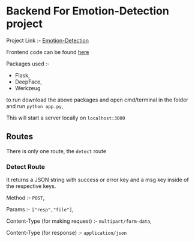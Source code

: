 # Backend For Emotion-Detection project

Project Link :- [Emotion-Detection](https://emotion-detection-sage.vercel.app/)


Frontend code can be found [here](https://github.com/pratyushtiwary/Emotion-Detection)

Packages used :-
- Flask,
- DeepFace,
- Werkzeug

to run download the above packages and open cmd/terminal in the folder and run `python app.py`,

This will start a server locally on `localhost:3000`

## Routes
There is only one route, the `detect` route

### Detect Route
It returns a JSON string with success or error key and a msg key inside of the respective keys.


Method :- `POST`,

Params :- `["resp","file"]`,

Content-Type (for making request) :- `multipart/form-data`,

Content-Type (for response) :- `application/json`